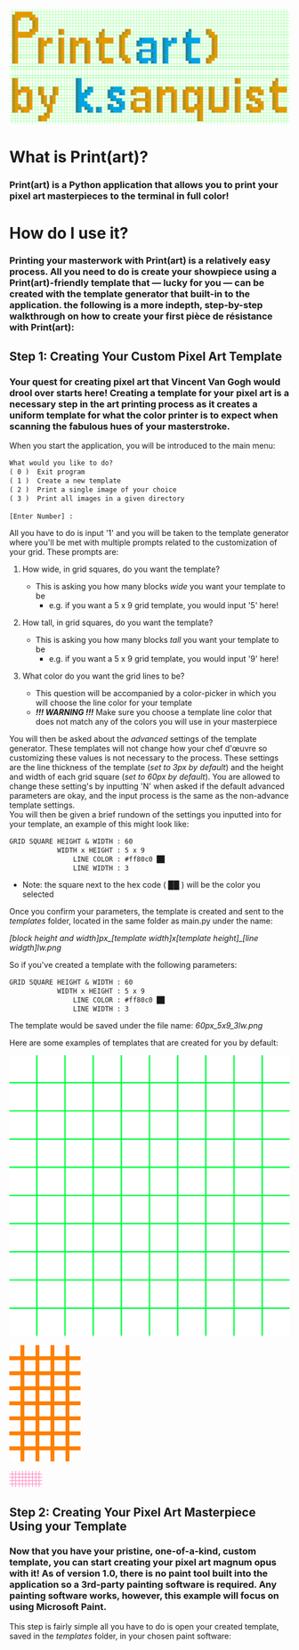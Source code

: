 ![Print(art) Title Image](images/print_art.png)

# What is Print(art)?
### Print(art) is a Python application that allows you to print your pixel art masterpieces to the terminal in full color!  

# How do I use it?
### Printing your masterwork with Print(art) is a relatively easy process. All you need to do is create your showpiece using a Print(art)-friendly template that — lucky for you — can be created with the template generator that built-in to the application. the following is a more indepth, step-by-step walkthrough on how to create your first pièce de résistance with Print(art):  

## Step 1: Creating Your Custom Pixel Art Template
### Your quest for creating pixel art that Vincent Van Gogh would drool over starts here! Creating a template for your pixel art is a necessary step in the art printing process as it creates a uniform template for what the color printer is to expect when scanning the fabulous hues of your masterstroke.  
  
When you start the application, you will be introduced to the main menu:
```
What would you like to do?
( 0 )  Exit program
( 1 )  Create a new template
( 2 )  Print a single image of your choice
( 3 )  Print all images in a given directory

[Enter Number] : 
```  

All you have to do is input '1' and you will be taken to the template generator where you'll be met with multiple prompts related to the customization of your grid. These prompts are:

1. How wide, in grid squares, do you want the template?
    * This is asking you how many blocks *wide* you want your template to be
        * e.g. if you want a 5 x 9 grid template, you would input '5' here!
          
2. How tall, in grid squares, do you want the template?
    * This is asking you how many blocks *tall* you want your template to be
        * e.g. if you want a 5 x 9 grid template, you would input '9' here!
          
3. What color do you want the grid lines to be?
    * This question will be accompanied by a color-picker in which you will choose the line color for your template
    * ***!!! WARNING !!!*** Make sure you choose a template line color that does not match any of the colors you will use in your masterpiece

You will then be asked about the *advanced* settings of the template generator. These templates will not change how your chef d'œuvre so customizing these values is not necessary to the process. These settings are the line thickness of the template (*set to 3px by default*) and the height and width of each grid square (*set to 60px by default*). You are allowed to change these setting's by inputting 'N' when asked if the default advanced parameters are okay, and the input process is the same as the non-advance template settings.    
You will then be given a brief rundown of the settings you inputted into for your template, an example of this might look like:
```
GRID SQUARE HEIGHT & WIDTH : 60
            WIDTH x HEIGHT : 5 x 9
                LINE COLOR : #ff80c0 ██
                LINE WIDTH : 3
```
* Note: the square next to the hex code ( ██ ) will be the color you selected
  
Once you confirm your parameters, the template is created and sent to the *templates* folder, located in the same folder as main.py under the name:  
  
*[block height and width]px_[template width]x[template height]_[line widgth]lw.png*   
  
So if you've created a template with the following parameters:  
```
GRID SQUARE HEIGHT & WIDTH : 60
            WIDTH x HEIGHT : 5 x 9
                LINE COLOR : #ff80c0 ██
                LINE WIDTH : 3
```
The template would be saved under the file name: *60px_5x9_3lw.png*

Here are some examples of templates that are created for you by default:  

![Example Template 1](templates/60px_10x10_3lw.png)

![Example Template 2](templates/20px_5x8_7lw.png)

![Example Template 3](templates/5px_10x5_1lw.png)

## Step 2: Creating Your Pixel Art Masterpiece Using your Template
### Now that you have your pristine, one-of-a-kind, custom template, you can start creating your pixel art magnum opus with it! As of version 1.0, there is no paint tool built into the application so a 3rd-party painting software is required. Any painting software works, however, this example will focus on using Microsoft Paint.  

This step is fairly simple all you have to do is open your created template, saved in the *templates* folder, in your chosen paint software:











